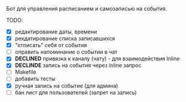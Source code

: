 Бот для управления расписанием и самозаписью на события.

TODO:

- [x] редактирование даты, времени
- [x] рекдатирование списка записавшихся
- [x] "отписать" себя от события
- [ ] оправить напоминание о событии в чат
- [x] **DECLINED** привязка к каналу (чату) - для взаимодействия Inline
- [x] **DECLINDE** запись на события через inline запрос
- [ ] Makefile
- [ ] добавить тесты
- [x] ручная запись на событие (для админа)
- [ ] бан лист для пользователей (запрет на запись)
